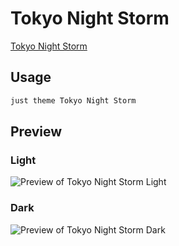 # Tokyo Night Storm

[Tokyo Night Storm](https://github.com/arozx)

## Usage

```bash
just theme Tokyo Night Storm
```

## Preview

### Light

![Preview of Tokyo Night Storm Light](preview-light.png)

### Dark

![Preview of Tokyo Night Storm Dark](preview-dark.png)
